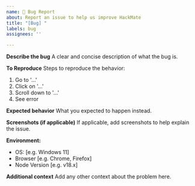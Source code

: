 ```yaml
---
name: 🐛 Bug Report
about: Report an issue to help us improve HackMate
title: "[Bug] "
labels: bug
assignees: ''

---
```


**Describe the bug**
A clear and concise description of what the bug is.

**To Reproduce**
Steps to reproduce the behavior:
1. Go to '...'
2. Click on '...'
3. Scroll down to '...'
4. See error

**Expected behavior**
What you expected to happen instead.

**Screenshots (if applicable)**
If applicable, add screenshots to help explain the issue.

**Environment:**
 - OS: [e.g. Windows 11]
 - Browser [e.g. Chrome, Firefox]
 - Node Version [e.g. v18.x]

**Additional context**
Add any other context about the problem here.
